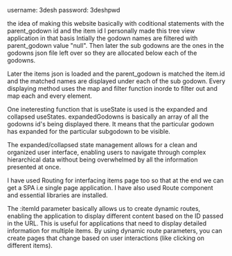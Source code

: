 username: 3desh
password: 3deshpwd


the idea of making this website basically with coditional statements with the parent_godown id and the item id
I personally made this tree view application in that basis 
Intially the godown names are filtered with parent_godown value "null".
Then later the sub godowns are the ones in the godowns json file left over so they are allocated below each of the godowns.

Later the items json is loaded and the parent_godown is matched the item.id and the matched names are displayed under each of the sub godown.
Every displaying method uses the map and filter function inorde to filter out and map each and every element.

One ineteresting function that is useState is used is the expanded and collapsed useStates.
expandedGodowns is basically an array of all the godowns id's being displayed there. It means that the particular godown has
expanded for the particular subgodown to be visible.

The expanded/collapsed state management allows for a clean and organized user interface, enabling users to navigate through 
complex hierarchical data without being overwhelmed by all the information presented at once.

I have used Routing for interfacing items page too so that at the end we can get a SPA i.e single page application. I have also
used Route component and essential libraries are installed.

The :itemId parameter basically allows us to create dynamic routes, enabling the application to display different content based 
on the ID passed in the URL. This is useful for applications that need to display detailed information for multiple items.
By using dynamic route parameters, you can create pages that change based on user interactions (like clicking on different items).
